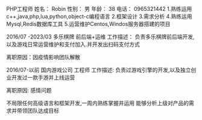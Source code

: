 PHP工程师
姓名：		Robin
性别：			男
年龄： 			38
电话：			0965321442
1.熟练运用c++,java,php,lua,python,object-c编程语言
2.框架设计
3.需求分析
4.熟练运用Mysql,Redis数据库工具
5.运营维护Centos,Windos服务器搭建的项目
 
2016/07 -2023/03   	多乐棋牌        					前后端+运维
工作描述：
负责多乐棋牌前后端开发,以及游戏日常运营维护和支付加入.并开发出扫码支付方式

离职原因：因疫情影响团队解散
 
2016/07-以前 		国内游戏公司			工程师
工作描述:
负责过游戏引擎的开发,以及独立创业开发过一款手游并上线运营

离职原因: 感情问题

不局限任何高级语言和框架开发,一周内熟练掌握并运用
能够分析上级对产品的需求并带领团队达成目标
